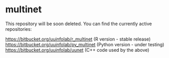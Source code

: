 multinet
===============

This repository will be soon deleted. You can find the currently active repositories:

https://bitbucket.org/uuinfolab/r_multinet (R version - stable release)
https://bitbucket.org/uuinfolab/py_multinet (Python version - under testing)
https://bitbucket.org/uuinfolab/uunet (C++ code used by the above)
